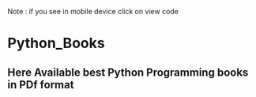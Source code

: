 Note : if you see in mobile device click on view code
# Python_Books
## Here Available best Python Programming books in PDf format
